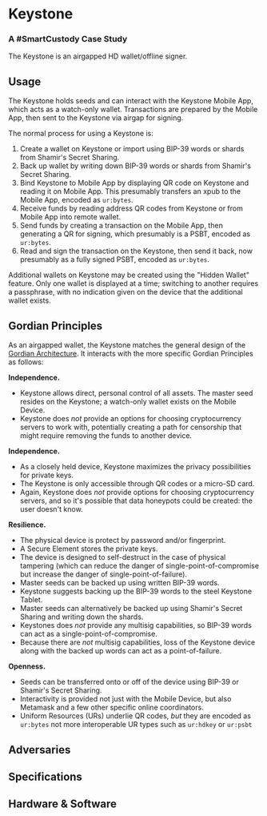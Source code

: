 # Keystone
### A #SmartCustody Case Study

The Keystone is an airgapped HD wallet/offline signer.

## Usage

The Keystone holds seeds and can interact with the Keystone Mobile App, which acts as a watch-only wallet. Transactions are prepared by the Mobile App, then sent to the Keystone via airgap for signing.

The normal process for using a Keystone is:

1. Create a wallet on Keystone or import using BIP-39 words or shards from Shamir's Secret Sharing.
2. Back up wallet by writing down BIP-39 words or shards from Shamir's Secret Sharing.
3. Bind Keystone to Mobile App by displaying QR code on Keystone and reading it on Mobile App. This presumably transfers an xpub to the Mobile App, encoded as `ur:bytes`.
4. Receive funds by reading address QR codes from Keystone or from Mobile App into remote wallet.
5. Send funds by creating a transaction on the Mobile App, then generating a QR for signing, which presumably is a PSBT, encoded as `ur:bytes`.
6. Read and sign the transaction on the Keystone, then send it back, now presumably as a fully signed PSBT, encoded as `ur:bytes`.

Additional wallets on Keystone may be created using the "Hidden Wallet" feature. Only one wallet is displayed at a time; switching to another requires a passphrase, with no indication given on the device that the additional wallet exists.

## Gordian Principles

As an airgapped wallet, the Keystone matches the general design of the [Gordian Architecture](https://github.com/BlockchainCommons/Gordian#overview-gordian-architectural-model).
It interacts with the more specific Gordian Principles as follows:

**Independence.**

* Keystone allows direct, personal control of all assets. The master seed resides on the Keystone; a watch-only wallet exists on the Mobile Device.
* Keystone does _not_ provide an options for choosing cryptocurrency servers to work with, potentially creating a path for censorship that might require removing the funds to another device.

**Independence.**

* As a closely held device, Keystone maximizes the privacy possibilities for private keys.
* The Keystone is only accessible through QR codes or a micro-SD card.
* Again, Keystone does _not_ provide options for choosing cryptocurrency servers, and so it's possible that data honeypots could be created: the user doesn't know.

**Resilience.**

* The physical device is protect by password and/or fingerprint.
* A Secure Element stores the private keys.
* The device is designed to self-destruct in the case of physical tampering (which can reduce the danger of single-point-of-compromise but increase the danger of single-point-of-failure).
* Master seeds can be backed up using written BIP-39 words. 
* Keystone suggests backing up the BIP-39 words to the steel Keystone Tablet.
* Master seeds can alternatively be backed up using Shamir's Secret Sharing and writing down the shards.
* Keystones does _not_ provide any multisig capabilities, so BIP-39 words can act as a single-point-of-compromise.
* Because there are _not_ multisig capabilities, loss of the Keystone device along with the backed up words can act as a point-of-failure.
 
**Openness.**

* Seeds can be transferred onto or off of the device using BIP-39 or Shamir's Secret Sharing.
* Interactivity is provided not just with the Mobile Device, but also Metamask and a few other specific online coordinators.
* Uniform Resources (URs) underlie QR codes, _but_ they are encoded as `ur:bytes` not more interoperable UR types such as `ur:hdkey` or `ur:psbt`

## Adversaries

## Specifications

## Hardware & Software
